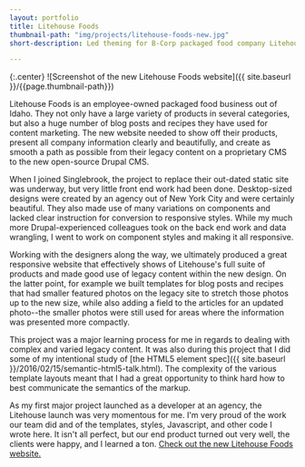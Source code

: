 ```yaml
---
layout: portfolio
title: Litehouse Foods
thumbnail-path: "img/projects/litehouse-foods-new.jpg"
short-description: Led theming for B-Corp packaged food company Litehouse Foods' new Drupal 7 site.

---
```


{:.center}
![Screenshot of the new Litehouse Foods website]({{ site.baseurl }}/{{page.thumbnail-path}})

Litehouse Foods is an employee-owned packaged food business out of Idaho. They not only have a large variety of products in several categories, but also a huge number of blog posts and recipes they have used for content marketing. The new website needed to show off their products, present all company information clearly and beautifully, and create as smooth a path as possible from their legacy content on a proprietary CMS to the new open-source Drupal CMS.

When I joined Singlebrook, the project to replace their out-dated static site was underway, but very little front end work had been done. Desktop-sized designs were created by an agency out of New York City and were certainly beautiful. They also made use of many variations on components and lacked clear instruction for conversion to responsive styles. While my much more Drupal-experienced colleagues took on the back end work and data wrangling, I went to work on component styles and making it all responsive.

Working with the designers along the way, we ultimately produced a great responsive website that effectively shows of Litehouse's full suite of products and made good use of legacy content within the new design. On the latter point, for example we built templates for blog posts and recipes that had smaller featured photos on the legacy site to stretch those photos up to the new size, while also adding a field to the articles for an updated photo--the smaller photos were still used for areas where the information was presented more compactly.

This project was a major learning process for me in regards to dealing with complex and varied legacy content. It was also during this project that I did some of my intentional study of [the HTML5 element spec]({{ site.baseurl }}/2016/02/15/semantic-html5-talk.html). The complexity of the various template layouts meant that I had a great opportunity to think hard how to best communicate the semantics of the markup.

As my first major project launched as a developer at an agency, the Litehouse launch was very momentous for me. I'm very proud of the work our team did and of the templates, styles, Javascript, and other code I wrote here. It isn't all perfect, but our end product turned out very well, the clients were happy, and I learned a ton. [Check out the new Litehouse Foods website.](http://litehousefoods.com)